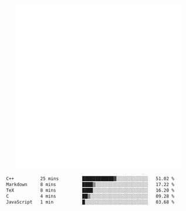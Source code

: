 <div align="center">
    <a href="https://konst.fish">
        <img src="https://raw.githubusercontent.com/konstfish/konstfish/master/fish.svg" alt="Logo" width="450"/>
    </a>
</div>

<!--START_SECTION:waka-->
```text
C++          25 mins         ████████████▓░░░░░░░░░░░░   51.02 % 
Markdown     8 mins          ████▒░░░░░░░░░░░░░░░░░░░░   17.22 % 
TeX          8 mins          ████░░░░░░░░░░░░░░░░░░░░░   16.20 % 
C            4 mins          ██▒░░░░░░░░░░░░░░░░░░░░░░   09.28 % 
JavaScript   1 min           █░░░░░░░░░░░░░░░░░░░░░░░░   03.68 % 
```
<!--END_SECTION:waka-->
